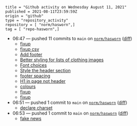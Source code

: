```
title = "Github activity on Wednesday August 11, 2021"
published = 2021-08-11T23:59:59Z
origin = "github"
type = "repository_activity"
repository = [ "norm/hasworn",]
tag = [ "repo-hasworn",]
```

* 06:47 — pushed 11 commits to `main` on [`norm/hasworn`](https://github.com/norm/hasworn) ([diff](https://github.com/norm/hasworn/compare/4aee7dbec9b311705acf2a92da296c97ba320821..518bc8f6a9907b8f36492d6d75e4b83b8c8fda81))
  * [fixup](https://github.com/norm/hasworn/commit/0bd8a631ef5afbcd19154c08f592f46f3120e1d1)
  * [fixup csv](https://github.com/norm/hasworn/commit/7234aae401e485f67ecb96c4f929e8f8863bb533)
  * [Add footer](https://github.com/norm/hasworn/commit/fe7feb2c1fc56a5614f38efba93391ce36f92a2c)
  * [Better styling for lists of clothing images](https://github.com/norm/hasworn/commit/3d17db6cd05d4ea28474bb5f325109cd40f352a2)
  * [Font choices](https://github.com/norm/hasworn/commit/f2cbbe4ef86b15ee6ec79d323140c3c484248a64)
  * [Style the header section](https://github.com/norm/hasworn/commit/4a4730c6b2d1a64d5c4cc73df71d1ad11850f63c)
  * [footer spacing](https://github.com/norm/hasworn/commit/5ebc4d4e761d459a8c25ff63aa23e6db20e4e0e2)
  * [H1 in page not header](https://github.com/norm/hasworn/commit/eaeacc984bb8e8b4f5f6c54d2b24a591ce4115aa)
  * [colours](https://github.com/norm/hasworn/commit/f2fb7aa20d3d0a29cbdada64eee66771aad41fbb)
  * [fixup](https://github.com/norm/hasworn/commit/06a03fd88480bd7be8511a50962db59aa0c87aa8)
  * [fixup](https://github.com/norm/hasworn/commit/518bc8f6a9907b8f36492d6d75e4b83b8c8fda81)
* 06:51 — pushed 1 commit to `main` on [`norm/hasworn`](https://github.com/norm/hasworn) ([diff](https://github.com/norm/hasworn/compare/518bc8f6a9907b8f36492d6d75e4b83b8c8fda81..791c780cdd4c4db6de535ad67e2c7b6504a8b0e5))
  * [declare charset](https://github.com/norm/hasworn/commit/791c780cdd4c4db6de535ad67e2c7b6504a8b0e5)
* 06:53 — pushed 1 commit to `main` on [`norm/hasworn`](https://github.com/norm/hasworn) ([diff](https://github.com/norm/hasworn/compare/791c780cdd4c4db6de535ad67e2c7b6504a8b0e5..b3ee8e5283aa4d248685a04c3b6b6fd6356bde60))
  * [fake news](https://github.com/norm/hasworn/commit/b3ee8e5283aa4d248685a04c3b6b6fd6356bde60)
